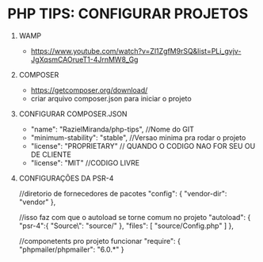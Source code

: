 # PHP TIPS: CONFIGURAR PROJETOS

1. WAMP
    - https://www.youtube.com/watch?v=Zl1ZgfM9rSQ&list=PLi_gvjv-JgXqsmCAOrueT1-4JrnMW8_Gg

2. COMPOSER
    - https://getcomposer.org/download/
    - criar arquivo composer.json para iniciar o projeto

3. CONFIGURAR COMPOSER.JSON
    - "name": "RazielMiranda/php-tips", //Nome do GIT
    - "minimum-stability": "stable", //Versao minima pra rodar o projeto
    - "license": "PROPRIETARY" // QUANDO O CODIGO NAO FOR SEU OU DE CLIENTE
    - "license": "MIT" //CODIGO LIVRE

4. CONFIGURAÇÕES DA PSR-4

    //diretorio de fornecedores de pacotes
    "config": {
        "vendor-dir": "vendor"
    },

    //isso faz com que o autoload se torne comum no projeto 
    "autoload": {
        "psr-4":{
            "Source\\": "source/"
        },
        "files": [
            "source/Config.php"
        ]
    },

    //componetents pro projeto funcionar
    "require": {
        "phpmailer/phpmailer": "6.0.*"
    }